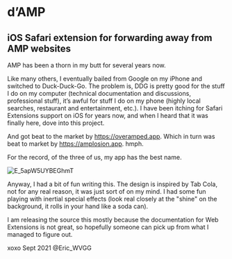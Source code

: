 # d’AMP
## iOS Safari extension for forwarding away from AMP websites

AMP has been a thorn in my butt for several years now. 

Like many others, I eventually bailed from Google on my iPhone and switched to Duck-Duck-Go. The problem is, DDG is pretty good for the stuff I do on my computer (technical documentation and discussions, professional stuff), it’s awful for stuff I do on my phone (highly local searches, restaurant and entertainment, etc.). I have been itching for Safari Extensions support on iOS for years now, and when I heard that it was finally here, dove into this project.

And got beat to the market by https://overamped.app. Which in turn was beat to market by https://amplosion.app. hmph.

For the record, of the three of us, my app has the best name.

![E_5apW5UYBEGhmT](https://user-images.githubusercontent.com/617762/136248696-4c82962c-9814-4036-85c8-43dee9fa1dbd.jpeg)

Anyway, I had a bit of fun writing this. The design is inspired by Tab Cola, not for any real reason, it was just sort of on my mind. I had some fun playing with inertial special effects (look real closely at the "shine" on the background, it rolls in your hand like a soda can).

I am releasing the source this mostly because the documentation for Web Extensions is not great, so hopefully someone can pick up from what I managed to figure out.

xoxo Sept 2021 @Eric_WVGG
